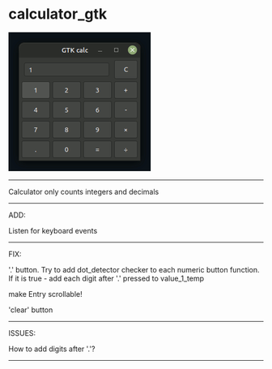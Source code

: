 # calculator_gtk

![calculator_gtk](https://github.com/antonovmike/calculator_gtk/blob/main/calculator_gtk.gif)

--------------------

Сalculator only counts integers and decimals

--------------------

ADD:

Listen for keyboard events

--------------------

FIX:

'.' button. Try to add dot_detector checker to each numeric button function. If it is true - add each digit after '.' pressed to value_1_temp

make Entry scrollable!

'clear' button

--------------------

ISSUES:

How to add digits after '.'?

--------------------
